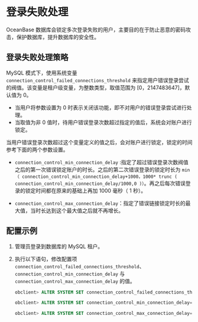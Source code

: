 # 登录失败处理

OceanBase 数据库会锁定多次登录失败的用户，主要目的在于防止恶意的密码攻击，保护数据库，提升数据库的安全性。

## 登录失败处理策略

MySQL 模式下，使用系统变量 `connection_control_failed_connections_threshold` 来指定用户错误登录尝试的阀值。该变量是租户级变量，为整数类型，取值范围为 [0，2147483647]，默认值为 0。<ul><li> 当用户将参数设置为 0 时表示关闭该功能，即不对用户的错误登录尝试进行处理。</li><li>当取值为非 0 值时，待用户错误登录次数超过指定的值后，系统会对账户进行锁定。</li></ul>
当用户错误登录次数超过这个变量定义的值之后，会对账户进行锁定，锁定的时间参考下面的两个参数设置。
<ul><li><code>connection_control_min_connection_delay</code> :指定了超过错误登录次数阀值之后的第一次错误锁定账户的时长。之后的第二次错误登录的锁定时长为 <code>min（ connection_control_min_connection_delay+1000，1000* trunc ( connection_control_min_connection_delay/1000,0 )）</code>。再之后每次错误登录的锁定时间都在原来的基础上再加 1000 毫秒（ 1 秒）。</li></ul>

<ul><li><code>connection_control_max_connection_delay</code>：指定了错误链接锁定时长的最大值，当时长达到这个最大值之后就不再增长。</li></ul>

## 配置示例

1. 管理员登录到数据库的 MySQL 租户。
2. 执行以下语句，修改配置项 `connection_control_failed_connections_threshold`、`connection_control_min_connection_delay` 与 `connection_control_max_connection_delay` 的值。

    ```sql
    obclient> ALTER SYSTEM SET connection_control_failed_connections_threshold=5;

    obclient> ALTER SYSTEM SET connection_control_min_connection_delay=60000;

    obclient> ALTER SYSTEM SET connection_control_max_connection_delay=360000;
    ```
